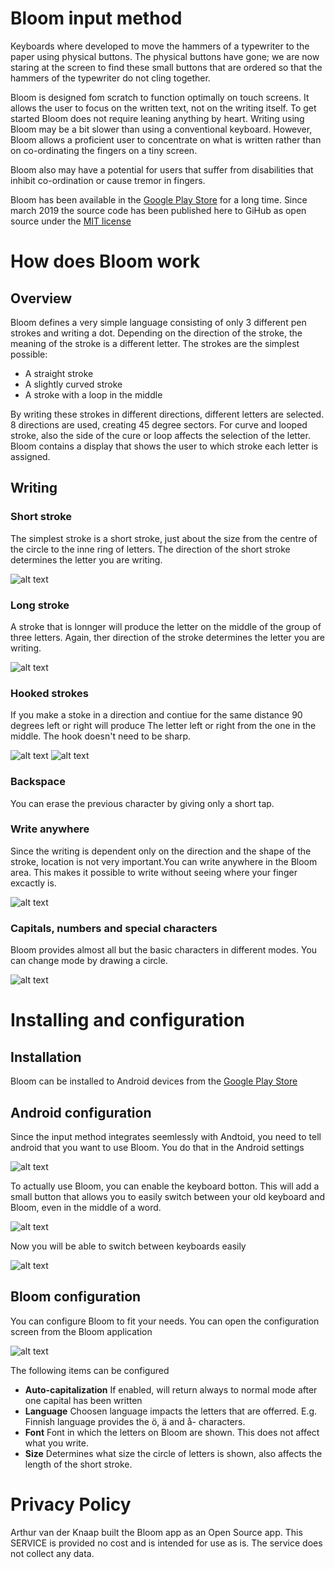 # Bloom input method
Keyboards where developed to move the hammers of a typewriter to the paper using physical buttons.
The physical buttons have gone; we are now staring at the screen to find these small buttons that
are ordered so that the hammers of the typewriter do not cling together.

Bloom is designed fom scratch to function optimally on touch screens. It allows the user to focus
on the written text, not on the writing itself. To get started Bloom does not require leaning
anything by heart. Writing using Bloom may be a bit slower than using a conventional keyboard. However,
Bloom allows a proficient user to concentrate on what is written rather than on co-ordinating the fingers
on a tiny screen.

Bloom also may have a potential for users that suffer from disabilities that inhibit co-ordination or
cause tremor in fingers.

Bloom has been available in the [Google Play Store](https://play.google.com/store/apps/details?id=fi.knaap.bloom)
 for a long time. Since march 2019 the source code has been published here to GiHub as open source
 under the [MIT license](https://github.com/ArthurvdKnaap/input-method-bloom/blob/master/LICENSE)

# How does Bloom work

## Overview
Bloom defines a very simple language consisting of only 3 different pen strokes and writing a dot.
Depending on the direction of the stroke, the meaning of the stroke is a different letter. The strokes
are the simplest possible:
* A straight stroke
* A slightly curved stroke
* A stroke with a loop in the middle

By writing these strokes in different directions, different letters are selected. 8 directions are used,
creating 45 degree sectors. For curve and looped stroke, also the side of the cure or loop affects the
selection of the letter. Bloom contains a display that shows the user to which stroke each letter is
assigned.

## Writing
### Short stroke
The simplest stroke is a short stroke, just about the size from the centre of the circle to the inne
ring of letters. The direction of the short stroke determines the letter you are writing.

![alt text](https://github.com/ArthurvdKnaap/input-method-bloom/blob/master/readmeFiles/shortStroke.gif "Short stroke")

### Long stroke
A stroke that is lonnger will produce the letter on the middle of the group of three letters.
Again, ther direction of the stroke determines the letter you are writing.

![alt text](https://github.com/ArthurvdKnaap/input-method-bloom/blob/master/readmeFiles/longStroke.gif "Long stroke")

### Hooked strokes
If you make a stoke in a direction and contiue for the same distance 90 degrees left or right will produce
The letter left or right from the one in the middle. The hook doesn't need to be sharp.

![alt text](https://github.com/ArthurvdKnaap/input-method-bloom/blob/master/readmeFiles/leftHook.gif "Left hook")
![alt text](https://github.com/ArthurvdKnaap/input-method-bloom/blob/master/readmeFiles/rightHook.gif "Right hook")

### Backspace
You can erase the previous character by giving only a short tap.

### Write anywhere
Since the writing is dependent only on the direction and the shape of the stroke, location is not very
important.You can write anywhere in the Bloom area. This makes it possible to write without seeing
where your finger excactly is.

![alt text](https://github.com/ArthurvdKnaap/input-method-bloom/blob/master/readmeFiles/writeAnywhere.gif "Write anywhere")

### Capitals, numbers and special characters
Bloom provides almost all but the basic characters in different modes. You can change mode by drawing
a circle.

![alt text](https://github.com/ArthurvdKnaap/input-method-bloom/blob/master/readmeFiles/changeMode.gif "changeMode")

# Installing and configuration

## Installation
Bloom can be installed to Android devices from the [Google Play Store](https://play.google.com/store/apps/details?id=fi.knaap.bloom)

## Android configuration
Since the input method integrates seemlessly with Andtoid, you need to tell android that you want to
use Bloom. You do that in the Android settings

![alt text](https://github.com/ArthurvdKnaap/input-method-bloom/blob/master/readmeFiles/AndroidSettingsEnableBloom.gif "Enable Bloom in android settings")

To actually use Bloom, you can enable the keyboard botton. This will add a small button that allows
you to easily switch between your old keyboard and Bloom, even in the middle of a word.

![alt text](https://github.com/ArthurvdKnaap/input-method-bloom/blob/master/readmeFiles/AndroidSettingShowKeyboardButton.gif "Enable keyboard button")

Now you will be able to switch between keyboards easily

![alt text](https://github.com/ArthurvdKnaap/input-method-bloom/blob/master/readmeFiles/changeInputMethod.gif "Change input method")

## Bloom configuration
You can configure Bloom to fit your needs. You can open the configuration screen from the Bloom application

![alt text](https://github.com/ArthurvdKnaap/input-method-bloom/blob/master/readmeFiles/bloomSettings.gif "Open Bloom settings")

The following items can be configured
- **Auto-capitalization** If enabled, will return always to normal mode after one capital has been written
- **Language** Choosen language impacts the letters that are offerred. E.g. Finnish language provides
the ö, ä and å- characters.
- **Font** Font in which the letters on Bloom are shown. This does not affect what you write.
- **Size** Determines what size the circle of letters is shown, also affects the length of the short stroke.

# Privacy Policy
Arthur van der Knaap built the Bloom app as an Open Source app. This SERVICE is provided no cost and
is intended for use as is. The service does not collect any data.
